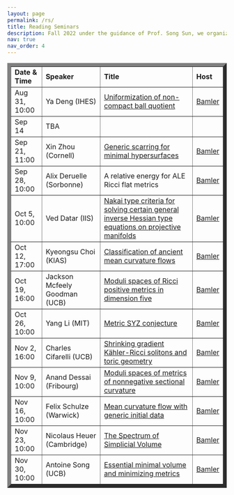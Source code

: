 ```yaml
---
layout: page
permalink: /rs/
title: Reading Seminars
description: Fall 2022 under the guidance of Prof. Song Sun, we organize a reading seminar on complex geometry. This semester we don't have a presecribed topic and participants are free to give talks from their own tastes. You can sign up for a talk using this google sheet. Song is willing to provide interesting topics and related references, so if you want to find a topic to study and give a talk on the seminar, feel free to reach out to Song for help.
nav: true
nav_order: 4
---
```

<p> <table cellpadding="4" cellspacing="2" border="8">


<td align="left"> <b>Date & Time</b></td>
<td>
<b>Speaker</b>
</td>
<td> 
<b>Title</b>
</td>
<td>
<b>Host</b>
</td>
<tr>


<td align="left"> Aug 31, 10:00</td>
<td>
Ya Deng (IHES)
</td>
<td> 
<a href="https://events.berkeley.edu/index.php/calendar/sn/math.html?event_ID=134577&date=2020-08-31&filter=Secondary%20Event%20Type&filtersel=">Uniformization of non-compact ball quotient</a>
</td>
<td>
<a href="https://math.berkeley.edu/~rbamler/riddle.html">Bamler</a>
</td>
<tr>

<td align="left"> Sep 14</td>
<td>
TBA
</td>
<td> 
</td>
<td>
</td>
<tr>

<td align="left"> Sep 21, 11:00</td>
<td>
Xin Zhou (Cornell)
</td>
<td>
<a href="https://events.berkeley.edu/index.php/calendar/sn/math.html?event_ID=135304&date=2020-09-21&filter=Secondary%20Event%20Type&filtersel=">Generic scarring for minimal hypersurfaces</a>
</td>
<td>
<a href="https://math.berkeley.edu/~rbamler/riddle.html">Bamler</a>
</td>
<tr>


<td align="left"> Sep 28, 10:00 </td>
<td>
Alix Deruelle (Sorbonne)
</td>
<td> 
A relative energy for ALE Ricci flat metrics
</td>
<td>
<a href="https://math.berkeley.edu/~rbamler/riddle.html">Bamler</a>
</td>
<tr>

<td align="left"> Oct 5, 10:00</td>
<td>
Ved Datar (IIS)
</td>
<td> 
<a href="https://events.berkeley.edu/index.php/calendar/sn/math.html?event_ID=135594&date=2020-10-05&filter=Secondary%20Event%20Type&filtersel=">Nakai type criteria for solving certain general inverse Hessian type equations on projective manifolds</a>
</td>
<td>
<a href="https://math.berkeley.edu/~rbamler/riddle.html">Bamler</a>
</td>
<tr>


<td align="left"> Oct 12, 17:00</td>
<td>
Kyeongsu Choi (KIAS)
</td>
<td> 
<a href="https://events.berkeley.edu/index.php/calendar/sn/math.html?event_ID=135741&date=2020-10-12&filter=Secondary%20Event%20Type&filtersel=">Classification of ancient mean curvature flows</a>
</td>
<td>
<a href="https://math.berkeley.edu/~rbamler/riddle.html">Bamler</a>
</td>
<tr>

<td align="left"> Oct 19, 16:00 </td>
<td>
Jackson Mcfeely Goodman (UCB)
</td>
<td> 
<a href="https://events.berkeley.edu/index.php/calendar/sn/math.html?event_ID=135934&date=2020-10-19&filter=Secondary%20Event%20Type&filtersel=">Moduli spaces of Ricci positive metrics in dimension five</a>
</td>
<td><a href="https://math.berkeley.edu/~rbamler/riddle.html">Bamler</a>
</td>
<tr>

<td align="left"> Oct 26, 10:00</td>
<td>
Yang Li (MIT)
</td>
<td> <a href="https://events.berkeley.edu/index.php/calendar/sn/math.html?event_ID=136065&date=2020-10-26&filter=Secondary%20Event%20Type&filtersel=">Metric SYZ conjecture</a>
</td>
<td><a href="https://math.berkeley.edu/~rbamler/riddle.html">Bamler</a>
</td>
<tr>

<td align="left"> Nov 2, 16:00</td>
<td>
Charles Cifarelli (UCB)
</td>
<td> 
<a href="https://events.berkeley.edu/index.php/calendar/sn/math.html?event_ID=136150&date=2020-11-02&filter=Secondary%20Event%20Type&filtersel=">Shrinking gradient Kähler-Ricci solitons and toric geometry</a>
</td>
<td><a href="https://math.berkeley.edu/~rbamler/riddle.html">Bamler</a>
</td>
<tr>


<td align="left"> Nov 9, 10:00</td>
<td>
Anand Dessai (Fribourg)
</td>
<td> 
<a href="https://events.berkeley.edu/index.php/calendar/sn/math.html?event_ID=136254&date=2020-11-09&filter=Secondary%20Event%20Type&filtersel=">Moduli spaces of metrics of nonnegative sectional curvature</a>
</td>
<td><a href="https://math.berkeley.edu/~rbamler/riddle.html">Bamler</a>
</td>
<tr>


<td align="left"> Nov 16, 10:00</td>
<td>
Felix Schulze (Warwick)
</td>
<td> 
<a href="https://events.berkeley.edu/index.php/calendar/sn/math.html?event_ID=135807&date=2020-11-16&filter=Secondary%20Event%20Type&filtersel=">Mean curvature flow with generic initial data</a>
</td>
<td><a href="https://math.berkeley.edu/~rbamler/riddle.html">Bamler</a>
</td>
<tr>

<td align="left"> Nov 23, 10:00</td>
<td>
Nicolaus Heuer (Cambridge)
</td>
<td> 
<a href="https://events.berkeley.edu/index.php/calendar/sn/math.html?event_ID=136499&date=2020-11-23&filter=Secondary%20Event%20Type&filtersel=">The Spectrum of Simplicial Volume</a>
</td>
<td><a href="https://math.berkeley.edu/~rbamler/riddle.html">Bamler</a>
</td>
<tr>

<td align="left"> Nov 30, 10:00</td>
<td>
Antoine Song (UCB)
</td>
<td> 
<a href="https://events.berkeley.edu/index.php/calendar/sn/math.html?event_ID=136553&date=2020-11-30&filter=Secondary%20Event%20Type&filtersel=">Essential minimal volume and minimizing metrics</a>
</td>
<td><a href="https://math.berkeley.edu/~rbamler/riddle.html">Bamler</a>
</td>
</td>






</table>


